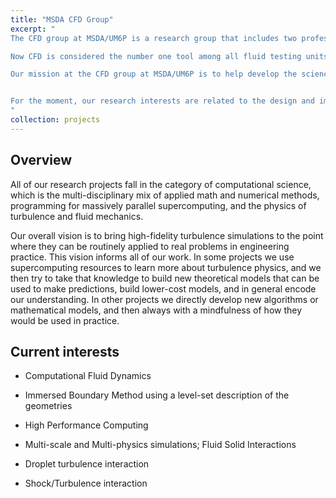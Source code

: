 ```yaml
---
title: "MSDA CFD Group"
excerpt: " 
The CFD group at MSDA/UM6P is a research group that includes two professors, graduate students and undergraduate students who undergo a wide range of studies and simulations related to computational fluid dynamics. Working with both development and applied numerical studies, the group is gaining a great expertise and knowledge in the CFD domain, which is currently the widest as well as the most efficient fluid flow testing tool. 

Now CFD is considered the number one tool among all fluid testing units due to the availability of high tech computers besides commercial and open-source CFD packages and libraries accessible to almost every one.

Our mission at the CFD group at MSDA/UM6P is to help develop the science of CFD by devising new mathematical methodologies that render more robust CFD simulations. We also aim at conducting CFD analysis for different domains such as air-conditioing, oil and gas, aerodynamics, blood flow in arteries, heat transfer issues .. etc.


For the moment, our research interests are related to the design and implementation of novel numerical methods for hyperbolic and mixed hyperbolic/parabolic partial differential equations, as well as their application to solve realistic flow problems in various areas of natural science and engineering.
"
collection: projects
---
```


## Overview
All of our research projects fall in the category of computational science, which is the multi-disciplinary mix of applied math and numerical methods, programming for massively parallel supercomputing, and the physics of turbulence and fluid mechanics. 

Our overall vision is to bring high-fidelity turbulence simulations to the point where they can be routinely applied to real problems in engineering practice. This vision informs all of our work. In some projects we use supercomputing resources to learn more about turbulence physics, and we then try to take that knowledge to build new theoretical models that can be used to make predictions, build lower-cost models, and in general encode our understanding. In other projects we directly develop new algorithms or mathematical models, and then always with a mindfulness of how they would be used in practice.


## Current interests

-	Computational Fluid Dynamics

-	Immersed Boundary Method using a level-set description of the geometries

-	High Performance Computing

-	Multi-scale and Multi-physics simulations; Fluid Solid Interactions

-	Droplet turbulence interaction

-	Shock/Turbulence interaction

